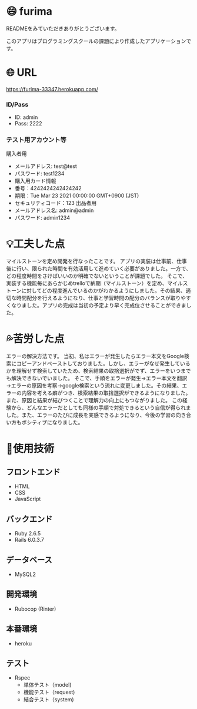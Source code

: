 # 😄 furima
READMEをみていただきありがとうございます。

このアプリはプログラミングスクールの課題により作成したアプリケーションです。
# 🌐 URL
https://furima-33347.herokuapp.com/


### ID/Pass
- ID: admin
- Pass: 2222


### テスト用アカウント等

 購入者用
- メールアドレス: test@test
- パスワード: test1234
- 購入用カード情報
- 番号：4242424242424242
- 期限：Tue Mar 23 2021 00:00:00 GMT+0900 (JST)
- セキュリティコード：123
出品者用
- メールアドレス名: admin@admin
- パスワード: admin1234

# 💡工夫した点
マイルストーンを定め開発を行なったことです。
アプリの実装は仕事前、仕事後に行い、限られた時間を有効活用して進めていく必要がありました。一方で、どの程度時間をさけばいいのか明確でないということが課題でした。
そこで、実装する機能毎にあらかじめtrelloで納期（マイルストーン）を定め、マイルストーンに対してどの程度進んでいるのかがわかるようにしました。その結果、適切な時間配分を行えるようになり、仕事と学習時間の配分のバランスが取りやすくなりました。アプリの完成は当初の予定より早く完成位させることができました。

# 💦苦労した点
エラーの解決方法です。
当初、私はエラーが発生したらエラー本文をGoogle検索にコピーアンドペーストしておりました。しかし、エラーがなぜ発生しているかを理解せず検索していたため、検索結果の取捨選択がでず、エラーをいつまでも解決できないでいました。
そこで、手順をエラーが発生→エラー本文を翻訳→エラーの原因を考察→google検索という流れに変更しました。その結果、エラーの内容を考える癖がつき、検索結果の取捨選択ができるようになりました。また、原因と結果が結びつくことで理解力の向上にもつながりました。
この経験から、どんなエラーだとしても同様の手順で対処できるという自信が得られました。また、エラーのたびに成長を実感できるようになり、今後の学習の向き合い方もポシティブになりました。

# 💽使用技術

## フロントエンド

- HTML
- CSS
- JavaScript

## バックエンド

- Ruby 2.6.5
- Rails 6.0.3.7

## データベース

- MySQL2

## 開発環境

- Rubocop (Rinter)

## 本番環境

- heroku

## テスト

- Rspec
    - 単体テスト（model)
    - 機能テスト（request)
    - 結合テスト（system)


